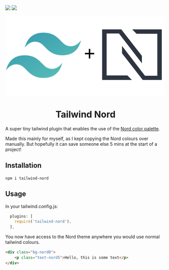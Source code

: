 ![](https://img.shields.io/npm/v/tailwind-nord?style=flat)
![](https://img.shields.io/npm/dw/tailwind-nord?style=flat)

<p align="center">
  <a href="https://github.com/crumb1e/tailwind-nord">
    <img src="https://raw.githubusercontent.com/crumb1e/tailwind-nord/master/tailwind-nord.png" alt="Logo">
  </a>

  <h1 align="center">Tailwind Nord</h1>
</p>

A super tiny tailwind plugin that enables the use of the [Nord color palette](https://www.nordtheme.com/).

Made this mainly for myself, as I kept copying the Nord colours over manually. But hopefully it can save someone else 5 mins at the start of a project!

## Installation

`npm i tailwind-nord`

## Usage


In your tailwind.config.js:

```js
  plugins: [
    require('tailwind-nord'),
  ],
```

You now have access to the Nord theme anywhere you would use normal tailwind colours.

```html
<div class="bg-nord0">
    <p class="text-nord5">Hello, this is some text</p>
</div>
```
